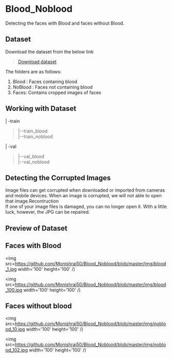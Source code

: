 # Blood_Noblood
Detecting the faces with Blood and faces without Blood.
## Dataset
Download the dataset from the below link

>[Download dataset](https://drive.google.com/file/d/1tcdLZymFiw36lzu95zgCAQzudi0Wxma5/view?usp=sharing)

The folders are as follows: <br/>
1. Blood : Faces contaning blood <br/>
2. NoBlood : Faces not containing blood <br/>
3. Faces: Contains cropped images of faces <br/>
## Working with Dataset

 | -train <br/>
 > |--train_blood <br/>
 > |--train_noblood <br/>
 
 | -val <br/>
 > |--val_blood <br/>
 > |--val_noblood <br/>
 
## Detecting the Corrupted Images
Image files can get corrupted when downloaded or imported from cameras and mobile devices. When an image is corrupted, we will not able to open that image.Recontruction <br/>
If one of your image files is damaged, you can no longer open it. With a little luck, however, the JPG can be repaired.

## Preview of Dataset
## Faces with Blood
<img src=https://github.com/Monishraj50/Blood_Noblood/blob/master/img/blood_1.jpg width='100' height='100' /) 

<img src=https://github.com/Monishraj50/Blood_Noblood/blob/master/img/blood_100.jpg width='100' height='100' /) 
## Faces without blood
<img src=https://github.com/Monishraj50/Blood_Noblood/blob/master/img/noblood_10.jpg width='100' height='100' /) 

<img src=https://github.com/Monishraj50/Blood_Noblood/blob/master/img/noblood_102.jpg width='100' height='100' /) 







